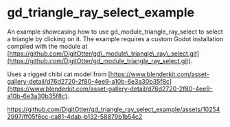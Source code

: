 # gd\_triangle\_ray\_select\_example

An example showcasing how to use gd\_module\_triangle\_ray\_select to select a triangle by clicking on it. The example requires a custom Godot installation compiled with the module at [https://github.com/DigitOtter/gd\_module\_triangle\_ray\_select.git](https://github.com/DigitOtter/gd_module_triangle_ray_select.git).

Uses a rigged chibi cat model from [https://www.blenderkit.com/asset-gallery-detail/d76d2720-2f80-4ee9-a10b-6e3a30b35f8c](https://www.blenderkit.com/asset-gallery-detail/d76d2720-2f80-4ee9-a10b-6e3a30b35f8c).

https://github.com/DigitOtter/gd_triangle_ray_select_example/assets/102542997/ff05f6cc-ca81-4dab-b132-58879b1b54c2

